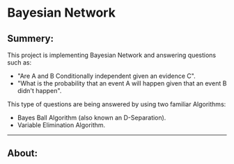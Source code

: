 # Bayesian Network

## Summery:
This project is implementing Bayesian Network and answering questions such as:
* "Are A and B Conditionally independent given an evidence C". 
* "What is the probability that an event A will happen given that an 
event B didn't happen".

This type of questions are being answered by using two familiar Algorithms:
* Bayes Ball Algorithm (also known an D-Separation). 
* Variable Elimination Algorithm.
___
## About:






